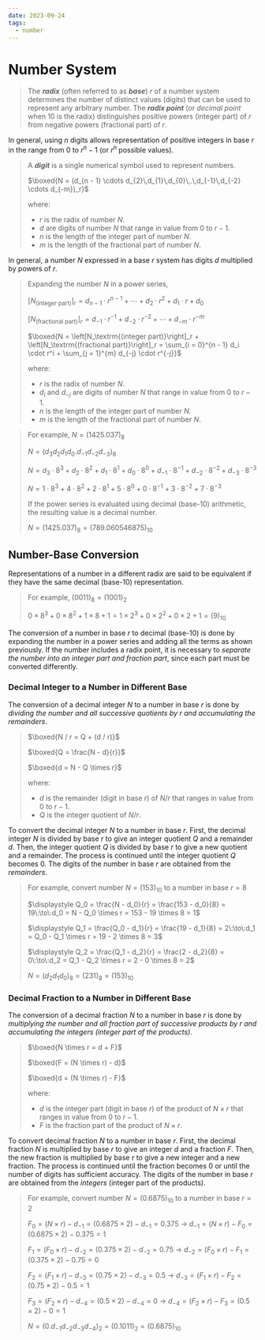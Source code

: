 ```yaml
---
date: 2023-09-24
tags:
  - number
---
```


# Number System

> The ***radix*** (often referred to as ***base***) $r$ of a number system determines the number of distinct values (digits) that can be used to represent any arbitrary number. The ***radix point*** (or *decimal point* when 10 is the radix) distinguishes positive powers (integer part) of $r$ from negative powers (fractional part) of $r$.

In general, using $n$ digits allows representation of positive integers in base $r$ in the range from $0$ to $r^n - 1$ (or $r^n$ possible values).

> A ***digit*** is a single numerical symbol used to represent numbers.
>
> $\boxed{N = (d_{n - 1} \cdots d_{2}\,d_{1}\,d_{0}\,.\,d_{-1}\,d_{-2} \cdots d_{-m})_r}$
>
> where:
>
> - $r$ is the radix of number $N$.
> - $d$ are digits of number $N$ that range in value from $0$ to $r - 1$.
> - $n$ is the length of the integer part of number $N$.
> - $m$ is the length of the fractional part of number $N$.

In general, a number $N$ expressed in a base $r$ system has digits $d$ multiplied by powers of $r$.

> Expanding the number $N$ in a power series,
>
> $\displaystyle \left[N_\textrm{(integer part)}\right]_r = d_{n - 1} \cdot r^{n - 1} + \cdots + d_2 \cdot r^2 + d_1 \cdot r + d_0$
>
> $\displaystyle \left[N_\textrm{(fractional part)}\right]_r = d_{-1} \cdot r^{-1} + d_{-2} \cdot r^{-2} + \cdots + d_{-m} \cdot r^{-m}$
>
> $\boxed{N = \left[N_\textrm{(integer part)}\right]_r + \left[N_\textrm{(fractional part)}\right]_r = \sum_{i = 0}^{n - 1} d_i \cdot r^i + \sum_{j = 1}^{m} d_{-j} \cdot r^{-j}}$
>
> where:
>
> - $r$ is the radix of number $N$.
> - $d_i$ and $d_{-j}$ are digits of number $N$ that range in value from $0$ to $r - 1$.
> - $n$ is the length of the integer part of number $N$.
> - $m$ is the length of the fractional part of number $N$.

> For example, $\displaystyle N = (1425.037)_{8}$
>
> $\displaystyle N = (d_{3}d_{2}d_{1}d_{0}.d_{-1}d_{-2}d_{-3})_{8}$
>
> $\displaystyle N = d_3 \cdot 8^3 + d_2 \cdot 8^2 + d_1 \cdot 8^1 + d_0 \cdot 8^0 + d_{-1} \cdot 8^{-1} + d_{-2} \cdot 8^{-2} + d_{-3} \cdot 8^{-3}$
>
> $\displaystyle N = 1 \cdot 8^3 + 4 \cdot 8^2 + 2 \cdot 8^1 + 5 \cdot 8^0 + 0 \cdot 8^{-1} + 3 \cdot 8^{-2} + 7 \cdot 8^{-3}$
>
> If the power series is evaluated using decimal (base-10) arithmetic, the resulting value is a decimal number.
>
> $\displaystyle N = (1425.037)_{8} = \left(789.060546875\right)_{10}$

## Number-Base Conversion

Representations of a number in a different radix are said to be equivalent if they have the same decimal (base-10) representation.

> For example, $\displaystyle (0011)_8 = (1001)_2$
>
> $\displaystyle 0 \times 8^3 + 0 \times 8^2 + 1 \times 8 + 1 = 1 \times 2^3 + 0 \times 2^2 + 0 \times 2 + 1 = (9)_{10}$

The conversion of a number in base $r$ to decimal (base-10) is done by expanding the number in a power series and adding all the terms as shown previously. If the number includes a radix point, it is necessary to *separate the number into an integer part and fraction part*, since each part must be converted differently.

### Decimal Integer to a Number in Different Base

The conversion of a decimal integer $N$ to a number in base $r$ is done by *dividing the number and all successive quotients by $r$ and accumulating the remainders*.

> $\boxed{N / r = Q + (d / r)}$
>
> $\boxed{Q = \frac{N - d}{r}}$
>
> $\boxed{d = N - Q \times r}$
>
> where:
>
> - $d$ is the remainder (digit in base $r$) of $N / r$ that ranges in value from $0$ to $r - 1$.
> - $Q$ is the integer quotient of $N / r$.

To convert the decimal integer $N$ to a number in base $r$. First, the decimal integer $N$ is divided by base $r$ to give an integer quotient $Q$ and a remainder $d$. Then, the integer quotient $Q$ is divided by base $r$ to give a new quotient and a remainder. The process is continued until the integer quotient $Q$ becomes 0. The digits of the number in base $r$ are obtained from the *remainders*.

> For example, convert number $N = (153)_{10}$ to a number in base $r = 8$
>
> $\displaystyle Q_0 = \frac{N - d_0}{r} = \frac{153 - d_0}{8} = 19\:\to\:d_0 = N - Q_0 \times r = 153 - 19 \times 8 = 1$
>
> $\displaystyle Q_1 = \frac{Q_0 - d_1}{r} = \frac{19 - d_1}{8} = 2\:\to\:d_1 = Q_0 - Q_1 \times r = 19 - 2 \times 8 = 3$
>
> $\displaystyle Q_2 = \frac{Q_1 - d_2}{r} = \frac{2 - d_2}{8} = 0\:\to\:d_2 = Q_1 - Q_2 \times r = 2 - 0 \times 8 = 2$
>
> $\displaystyle N = (d_{2}d_{1}d_{0})_8 = (231)_8 = (153)_{10}$

### Decimal Fraction to a Number in Different Base

The conversion of a decimal fraction $N$ to a number in base $r$ is done by *multiplying the number and all fraction part of successive products by $r$ and accumulating the integers (integer part of the products)*.

> $\boxed{N \times r = d + F}$
>
> $\boxed{F = (N \times r) - d}$
>
> $\boxed{d = (N \times r) - F}$
>
> where:
>
> - $d$ is the integer part (digit in base $r$) of the product of $N \times r$ that ranges in value from $0$ to $r - 1$.
> - $F$ is the fraction part of the product of $N \times r$.

To convert decimal fraction $N$ to a number in base $r$. First, the decimal fraction $N$ is multiplied by base $r$ to give an integer $d$ and a fraction $F$. Then, the new fraction is multiplied by base $r$ to give a new integer and a new fraction. The process is continued until the fraction becomes 0 or until the number of digits has sufficient accuracy. The digits of the number in base $r$ are obtained from the *integers* (integer part of the products).

> For example, convert number $N = (0.6875)_{10}$ to a number in base $r = 2$
>
> $\displaystyle F_0 = (N \times r) - d_{-1} = (0.6875 \times 2) - d_{-1} = 0.375\:\to\:d_{-1} = (N \times r) - F_0 = (0.6875 \times 2) - 0.375 = 1$
>
> $\displaystyle F_1 = (F_0 \times r) - d_{-2} = (0.375 \times 2) - d_{-2} = 0.75\:\to\:d_{-2} = (F_0 \times r) - F_1 = (0.375 \times 2) - 0.75 = 0$
>
> $\displaystyle F_2 = (F_1 \times r) - d_{-3} = (0.75 \times 2) - d_{-3} = 0.5\:\to\:d_{-3} = (F_1 \times r) - F_2 = (0.75 \times 2) - 0.5 = 1$
>
> $\displaystyle F_3 = (F_2 \times r) - d_{-4} = (0.5 \times 2) - d_{-4} = 0\:\to\:d_{-4} = (F_2 \times r) - F_3 = (0.5 \times 2) - 0 = 1$
>
> $\displaystyle N = (0.d_{-1}d_{-2}d_{-3}d_{-4})_2 = (0.1011)_2 = (0.6875)_{10}$
